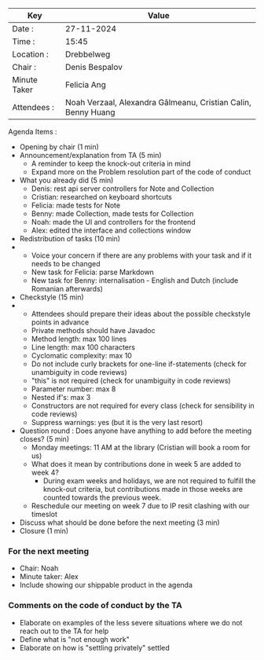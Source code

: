 | Key          | Value                                                         |
|--------------|---------------------------------------------------------------|
| Date :       | 27-11-2024                                                    |
| Time :       | 15:45                                                         |
| Location :   | Drebbelweg                                                    |
| Chair :      | Denis Bespalov                                                |
| Minute Taker | Felicia Ang                                                   |
| Attendees :  | Noah Verzaal, Alexandra Gâlmeanu, Cristian Calin, Benny Huang |
Agenda Items :
- Opening by chair (1 min)
- Announcement/explanation from TA (5 min)
  - A reminder to keep the knock-out criteria in mind
  - Expand more on the Problem resolution part of the code of conduct
- What you already did (5 min)
  - Denis: rest api server controllers for Note and Collection
  - Cristian: researched on keyboard shortcuts
  - Felicia: made tests for Note
  - Benny: made Collection, made tests for Collection
  - Noah: made the UI and controllers for the frontend 
  - Alex: edited the interface and collections window
- Redistribution of tasks (10 min)
- - Voice your concern if there are any problems with your task and if it needs to be changed
  - New task for Felicia: parse Markdown
  - New task for Benny: internalisation - English and Dutch (include Romanian afterwards)
- Checkstyle (15 min)
- - Attendees should prepare their ideas about the possible checkstyle points in advance
  - Private methods should have Javadoc
  - Method length: max 100 lines
  - Line length: max 100 characters
  - Cyclomatic complexity: max 10
  - Do not include curly brackets for one-line if-statements (check for unambiguity in code reviews)
  - "this" is not required (check for unambiguity in code reviews)
  - Parameter number: max 8
  - Nested if's: max 3
  - Constructors are not required for every class (check for sensibility in code reviews)
  - Suppress warnings: yes (but it is the very last resort)
- Question round : Does anyone have anything to add before the meeting closes? (5 min)
  - Monday meetings: 11 AM at the library (Cristian will book a room for us)
  - What does it mean by contributions done in week 5 are added to week 4?
    - During exam weeks and holidays, we are not required to fulfill the knock-out criteria, but contributions made in those weeks are counted towards the previous week.
  - Reschedule our meeting on week 7 due to IP resit clashing with our timeslot
- Discuss what should be done before the next meeting (3 min)
- Closure (1 min)

### For the next meeting
- Chair: Noah
- Minute taker: Alex
- Include showing our shippable product in the agenda

### Comments on the code of conduct by the TA
- Elaborate on examples of the less severe situations where we do not reach out to the TA for help
- Define what is "not enough work"
- Elaborate on how is "settling privately" settled
